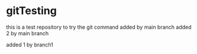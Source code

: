 # gitTesting
this is a test repository to try the git command
added by main branch
added 2 by main branch

added 1 by branch1